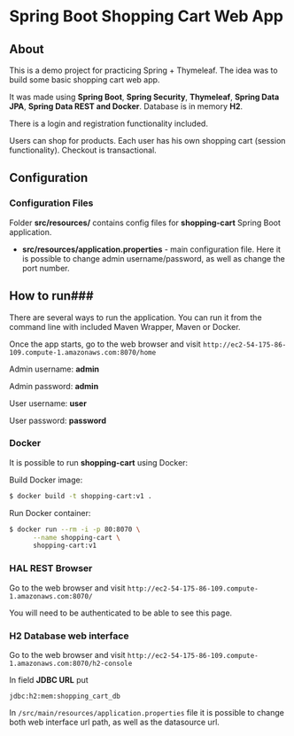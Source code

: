 # Spring Boot Shopping Cart Web App

## About

This is a demo project for practicing Spring + Thymeleaf. The idea was to build some basic shopping cart web app.

It was made using **Spring Boot**, **Spring Security**, **Thymeleaf**, **Spring Data JPA**, **Spring Data REST and Docker**. 
Database is in memory **H2**.

There is a login and registration functionality included.

Users can shop for products. Each user has his own shopping cart (session functionality).
Checkout is transactional.

## Configuration

### Configuration Files

Folder **src/resources/** contains config files for **shopping-cart** Spring Boot application.

* **src/resources/application.properties** - main configuration file. Here it is possible to change admin username/password,
as well as change the port number.

## How to run###

There are several ways to run the application. You can run it from the command line with included Maven Wrapper, Maven or Docker. 

Once the app starts, go to the web browser and visit `http://ec2-54-175-86-109.compute-1.amazonaws.com:8070/home`

Admin username: **admin**

Admin password: **admin**

User username: **user**

User password: **password**


### Docker

It is possible to run **shopping-cart** using Docker:

Build Docker image:
```bash
$ docker build -t shopping-cart:v1 .
```

Run Docker container:
```bash
$ docker run --rm -i -p 80:8070 \
      --name shopping-cart \
      shopping-cart:v1
```

### HAL REST Browser

Go to the web browser and visit `http://ec2-54-175-86-109.compute-1.amazonaws.com:8070/`

You will need to be authenticated to be able to see this page.

### H2 Database web interface

Go to the web browser and visit `http://ec2-54-175-86-109.compute-1.amazonaws.com:8070/h2-console`

In field **JDBC URL** put 
```
jdbc:h2:mem:shopping_cart_db
```

In `/src/main/resources/application.properties` file it is possible to change both
web interface url path, as well as the datasource url.
